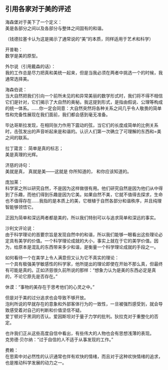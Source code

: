 ## 引用各家对于美的评述

海森堡对于美下了一个定义：  
  美是各部分之间以及各部分与整体之间固有的和谐。  

（钱德拉塞卡认为这是揭示了通常说的“美”的本质，同样适用于艺术和科学）

开普勒：  
  数学是美的原型。  

外尔说（引用戴森的话）：  
  我的工作总是尽力把真和美统一起来，但是当我必须在两者中挑选一个的时候，我通常选择美。  

海森伯说：  
  当大自然把我们引向一个前所未见的和异常美丽的数学形式时，我们将不得不相信它们是针对，它们揭示了大自然的奥秘。我这提到形式，是指由假说、公理等构成的统一体系。……你一定会同意：大自然突然将各种关系之间几乎令人敬畏的简单性和完备性展现在我们面前，我们都会感到毫无准备。  

毕达哥斯拉发现，在相同张力作用下震动的弦，当它们的长度成简单的比例关系时，击弦发出的声音听起来是和谐的。认识人们第一次确立了可理解的东西和=美之间的联系。  

拉丁箴言：
  简单是真的标志；  
  美是真理的光辉。

济慈的诗句：  
  美就是真，
    真就是美——这就是
  你所知道的，
    和你应该知道的。

庞加莱：  
  科学家之所以研究自然，不是因为这样做很有用。他们研究自然是因为他们从中得到了乐趣，而他们得到乐趣是因为它美。如果自然不美，它就不值得去探求，生命也不值得存在……我指的是本质上的美，它根植于自然各部分和谐秩序，并且纯理智能够领悟它。

  正因为简单和深远两者都是美的，所以我们特别可以与追求简单和深远的事实。

沙利文评论说：  
  由于科学理论的首要宗旨是发现自然中的和谐，所以我们能够一眼看出这些理论必定具有美学的价值。一个科学理论成就的大小，事实上就在于它的美学价值。因为，给原本是混乱的东西带来多少和谐，是衡量一个科学理论成就的手段之一。  

如何看待一个在美学上令人满意但又认为它不真实的理论：  
  一个具有极强美学敏感性的科学家，他所提出的理论即使在开始不那么真，但最终有可能是真的。正如济慈很久前所说的那样：“想象力认为是美的东西必定是真的，不论它原先是否存在。”

休谟：“事物的美存在于思考他们的心灵之中。”

但是对于美的过分追求也会导致不够开放。  
泡利所说的早就存在的意象和外部客体行为的一致性，一旦被强烈感受到，就会导致感受着对自己的判断和价值坚信不疑。  
爱丁顿对于黑洞的否认。爱因斯坦对于量子力学的批判。狄拉克对于重整化的否定。  

也许我们正从这些高度自信中看出，有些伟大的人物也会有思想浅薄的表现。  
克劳德·贝尔纳：“过于自信的人不适于从事发现的工作。”


费赖：  
  在思索中对必然性的认识通常也伴有欢快的情绪，而且对于这种欢快情绪的追求，也是推动科学发展的动力之一。
